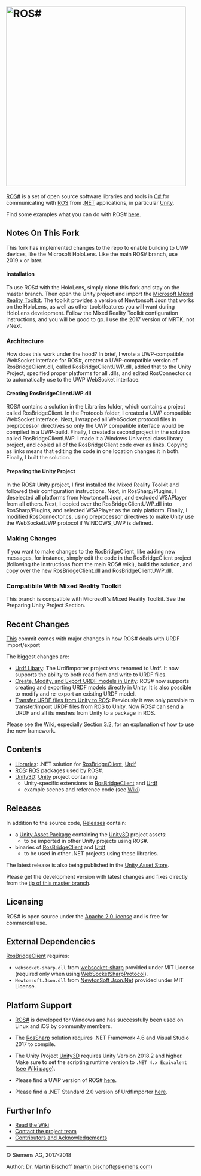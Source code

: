 # [<img src="https://github.com/siemens/ros-sharp/wiki/img/Home_RosSharpLogo.png" width="480" alt ="ROS#"/>](https://github.com/siemens/ros-sharp) #

[ROS#](https://github.com/siemens/ros-sharp) is a set of open source software libraries and tools in [C\# ](https://docs.microsoft.com/de-de/dotnet/csharp/csharp) for communicating with [ROS](http://www.ros.org/) from .[NET](https://www.microsoft.com/net) applications, in particular [Unity](https://unity3d.com/).

Find some examples what you can do with ROS# [here](https://github.com/siemens/ros-sharp/wiki/Info_Showcases).

## Notes On This Fork ##

This fork has implemented changes to the repo to enable building to UWP devices, like the Microsoft HoloLens. Like the main ROS# branch, use 2019.x or later.

#### Installation ### 

To use ROS# with the HoloLens, simply clone this fork and stay on the master branch. Then open the Unity project and import the [Microsoft Mixed Reality Toolkit](https://github.com/Microsoft/MixedRealityToolkit-Unity). The toolkit provides a version of Newtonsoft.Json that works on the HoloLens, as well as other tools/features you will want during HoloLens development. Follow the Mixed Reality Toolkit configuration instructions, and you will be good to go. I use the 2017 version of MRTK, not vNext.

### Architecture ###

How does this work under the hood? In brief, I wrote a UWP-compatible WebSocket interface for ROS#, created a UWP-compatible version of RosBridgeClient.dll, called RosBridgeClientUWP.dll, added that to the Unity Project, specified proper platforms for all .dlls, and edited RosConnector.cs to automatically use to the UWP WebSocket interface.

#### Creating RosBridgeClientUWP.dll ####

ROS# contains a solution in the Libraries folder, which contains a project called RosBridgeClient. In the Protocols folder, I created a UWP compatible WebSocket interface. Next, I wrapped all WebSocket protocol files in preprocessor directives so only the UWP compatible interface would be compiled in a UWP-build. Finally, I created a second project in the solution called RosBridgeClientUWP. I made it a Windows Universal class library project, and copied all of the RosBridgeClient code over as links. Copying as links means that editing the code in one location changes it in both. Finally, I built the solution.

#### Preparing the Unity Project ####

In the ROS# Unity project, I first installed the Mixed Reality Toolkit and followed their configuration instructions. Next, in RosSharp/Plugins, I deselected all platforms from Newtonsoft.Json, and excluded WSAPlayer from all others. Next, I copied over the RosBridgeClientUWP.dll into RosSharp/Plugins, and selected WSAPlayer as the only platform. Finally, I modified RosConnector.cs, using preprocessor directives to make Unity use the WebSocketUWP protocol if WINDOWS_UWP is defined.

### Making Changes ###

If you want to make changes to the RosBridgeClient, like adding new messages, for instance, simply edit the code in the RosBridgeClient project (following the instructions from the main ROS# wiki), build the solution, and copy over the new RosBridgeClient.dll and RosBridgeClientUWP.dll.


### Compatibile With Mixed Reality Toolkit ###
This branch is compatible with Microsoft's Mixed Reality Toolkit. See the Preparing Unity Project Section.

## Recent Changes ##

[This](https://github.com/siemens/ros-sharp/commit/acdd1ea7b8de47a23fbf376fa590590cf945b495) commit comes with major changes in how ROS# deals with URDF import/export

The biggest changes are:
* [Urdf Libary](https://github.com/siemens/ros-sharp/tree/master/Libraries/Urdf): The UrdfImporter project was renamed to Urdf. It now supports the ability to both read from and write to URDF files.
* [Create, Modify, and Export URDF models in Unity](https://github.com/siemens/ros-sharp/tree/master/Unity3D): ROS# now supports creating and exporting URDF models directly in Unity. It is also possible to modify and re-export an existing URDF model.
* [Transfer URDF files from Unity to ROS](https://github.com/siemens/ros-sharp/wiki/User_App_ROS_TransferURDFToROS): Previously it was only possible to transfer/import URDF files from ROS to Unity. Now ROS# can send a URDF and all its meshes from Unity to a package in ROS.

Please see the [Wiki](https://github.com/siemens/ros-sharp/wiki/), especially [Section 3.2](https://github.com/siemens/ros-sharp/wiki/User_App_NoROS_ExportURDFOnWindows), for an explanation of how to use the new framework.

## Contents ##

* [Libraries](https://github.com/siemens/ros-sharp/tree/master/Libraries):
 .NET solution for [RosBridgeClient](https://github.com/siemens/ros-sharp/tree/master/Libraries/RosBridgeClient), [Urdf](https://github.com/siemens/ros-sharp/tree/master/Libraries/Urdf)
* [ROS](https://github.com/siemens/ros-sharp/tree/master/ROS):  [ROS](http://wiki.ros.org/) packages used by ROS#.
* [Unity3D](https://github.com/siemens/ros-sharp/tree/master/Unity3D): [Unity](https://unity3d.com/) project containing
  * Unity-specific extensions to
   [RosBridgeClient](https://github.com/siemens/ros-sharp/tree/master/Libraries/RosBridgeClient) and
   [Urdf](https://github.com/siemens/ros-sharp/tree/master/Libraries/UrdfImporter)
  * example scenes and reference code (see [Wiki](https://github.com/siemens/ros-sharp/wiki))

## Releases ##

In addition to the source code, [Releases](https://github.com/siemens/ros-sharp/releases) contain:

* a [Unity Asset Package](https://docs.unity3d.com/Manual/AssetPackages.html) containing the [Unity3D](https://github.com/siemens/ros-sharp/tree/master/Unity3D) project assets:
  * to be imported in other Unity projects using ROS#.
* binaries of [RosBridgeClient](https://github.com/siemens/ros-sharp/tree/master/Libraries/RosBridgeClient) and [Urdf](https://github.com/siemens/ros-sharp/tree/master/Libraries/Urdf)
  * to be used in other .NET projects using these libraries.

The latest release is also being published in the [Unity Asset Store](https://assetstore.unity.com/packages/tools/physics/ros-ros-unity-communication-package-107085).

Please get the development version with latest changes and fixes directly from the [tip of this master branch](https://github.com/siemens/ros-sharp).

## Licensing ##

ROS# is open source under the [Apache 2.0 license](http://www.apache.org/licenses/LICENSE-2.0) and is free for commercial use.

## External Dependencies ##

[RosBridgeClient](https://github.com/siemens/ros-sharp/tree/master/Libraries/RosBridgeClient) requires:
* `websocket-sharp.dll` from [websocket-sharp](https://github.com/sta/websocket-sharp) provided under MIT License (required only when using [WebSocketSharpProtocol](https://github.com/siemens/ros-sharp/tree/master/Libraries/RosBridgeClient/Protocols/WebSocketSharpProtocol.cs)).
* `Newtonsoft.Json.dll` from [NewtonSoft Json.Net](http://www.newtonsoft.com/json) provided under MIT License.

## Platform Support ##

* [ROS#](https://github.com/siemens/ros-sharp) is developed for Windows and has successfully been used on Linux and iOS by community members.

* The [RosSharp](https://github.com/siemens/ros-sharp/tree/master/Libraries/) solution requires .NET Framework 4.6 and Visual Studio 2017 to compile.
* The Unity Project [Unity3D](https://github.com/siemens/ros-sharp/tree/master/Unity3D) requires Unity Version 2018.2 and higher.
Make sure to set the scripting runtime version to `.NET 4.x Equivalent` ([see Wiki page](https://github.com/siemens/ros-sharp/wiki/User_Inst_Unity3DOnWindows)).

* Please find a UWP version of ROS# [here](https://github.com/dwhit/ros-sharp).
* Please find a .NET Standard 2.0 version of UrdfImporter [here](https://github.com/blommers/UdrfImporter).

## Further Info ##

* [Read the Wiki](https://github.com/siemens/ros-sharp/wiki)
* [Contact the project team](mailto:ros-sharp.ct@siemens.com)
* [Contributors and Acknowledgements](https://github.com/siemens/ros-sharp/wiki/Info_Acknowledgements)

---

© Siemens AG, 2017-2018

Author: Dr. Martin Bischoff (martin.bischoff@siemens.com)
